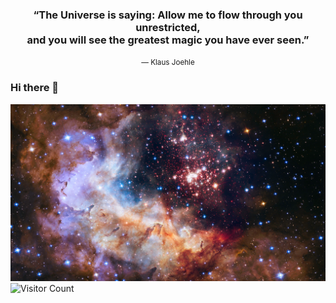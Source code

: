 <div align="center">
  <h3>
    “The Universe is saying: Allow me to flow through you unrestricted,<br>and you will see the greatest magic you have ever seen.”
  </h3>
  <small>― Klaus Joehle</small>
</div>  


### Hi there 👋  
[<img src="cover/Westerlund 2.png">](https://science.nasa.gov/image-detail/42916480792-cd4b5fcfdf-o/)
![Visitor Count](https://profile-counter.glitch.me/ColstonBod-oy/count.svg)


